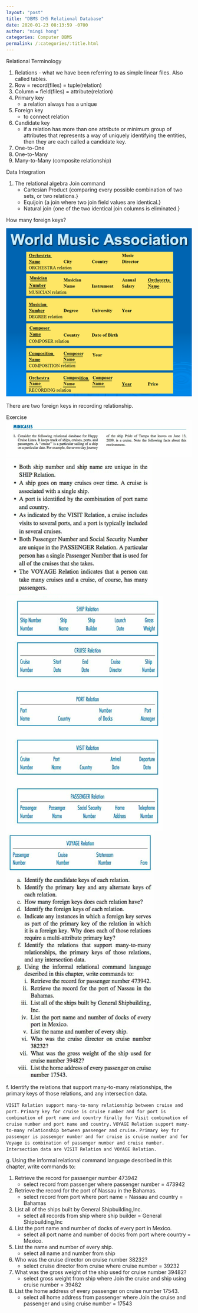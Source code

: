 ```yaml
---
layout: "post"
title: "DBMS CH5 Relational Database"
date: 2020-01-23 08:13:59 -0700
author: "mingi hong"
categories: Computer DBMS
permalink: /:categories/:title.html
---
```


Relational Terminology
1. Relations - what we have been referring to as simple linear files. Also called tables.
2. Row = record(files) = tuple(relation)
3. Column = field(files) = attribute(relation)
4. Primary key
    - a relation always has a unique
5. Foreign key
    - to connect relation
6. Candidate key
    - if a relation has more than one attribute or minimum group of attributes that represents a way of uniquely identifying the entities, then they are each called a candidate key.
7. One-to-One
8. One-to-Many
9. Many-to-Many (composite relationship)

Data Integration
1. The relational algebra Join command
    - Cartesian Product
        {comparing every possible combination of two sets, or two relations.}
    - Equijoin
        {a join where two join field values are identical.}
    - Natural join
        {one of the two identical join columns is eliminated.}

How many foreign keys?

![CH5.Rent-A-Car](/assets/CH5.Rent-A-Car.png)

There are two foreign keys in recording relationship.

Exercise
![CH5.minicase1](/assets/CH5Minicase1.png)
![CH5.minicase2](/assets/CH5.Minicase2.png)
![CH5.minicase3](/assets/CH5.Minicase3.png)
![CH5.minicase4](/assets/CH5.Minicase4.png)


f. Identify the relations that support many-to-many relationships, the primary keys of those relations, and any intersection data.

`VISIT Relation support many-to-many relationship between cruise and port.`
`Primary key for cruise is cruise number and for port is combination of port name and country finally for Visit combination of cruise number and port name and country.`
`VOYAGE Relation support many-to-many relationship between passenger and cruise.`
`Primary key for passenger is passenger number and for cruise is cruise number and for Voyage is combination of passenger number and cruise number.`
`Intersection data are VISIT Relation and VOYAGE Relation.`

g. Using the informal relational command language described in this chapter, write commands to:
1. Retrieve the record for passenger number 473942
    - select record from passenger where passenger number = 473942
2. Retrieve the record for the port of Nassau in the Bahamas.
    - select record from port where port name = Nassau and country = Bahamas
3. List all of the ships built by General Shipbuilding,Inc.
    - select all records from ship where ship builder = General Shipbuilding,Inc
4. List the port name and number of docks of every port in Mexico.
    - select all port name and number of docks from port where country = Mexico.
5. List the name and number of every ship.
    - select all name and number from ship
6. Who was the cruise director on cruise number 38232?
    - select cruise director from cruise where cruise number = 39232
7. What was the gross weight of the ship used for cruise number 39482?
    - select gross weight from ship where Join the cruise and ship using cruise number = 39482
8. List the home address of every passenger on cruise number 17543.
    - select all home address from passenger where Join the cruise and passenger and using cruise number = 17543